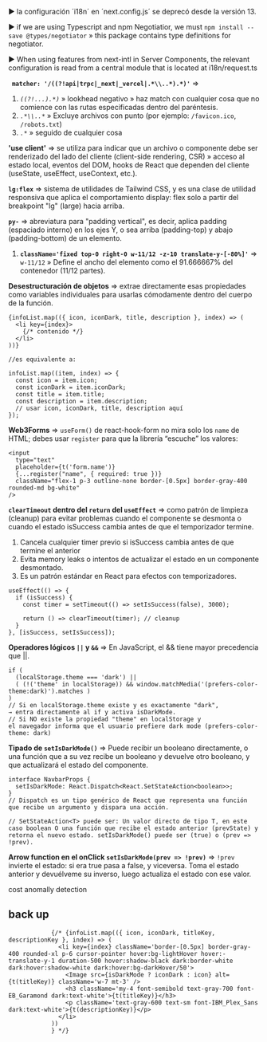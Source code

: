 ▶ la configuración ´i18n´ en ´next.config.js´ se deprecó desde la versión 13.

▶ if we are using Typescript and npm Negotiatior, we must `npm install --save @types/negotiator` » this package contains type definitions for negotiator.

▶ When using features from next-intl in Server Components, the relevant configuration is read from a central module that is located at i18n/request.ts 

**` matcher: '/((?!api|trpc|_next|_vercel|.*\\..*).*)'`** =>
1. *`((?!...).*)`* » lookhead negativo » haz match con cualquier cosa que no comience con las rutas especificadas dentro del paréntesis.
2. *`.*\\..*`* » Excluye archivos con punto (por ejemplo: `/favicon.ico`, `/robots.txt`)
3. *`.*`* »  seguido de cualquier cosa

**'use client'** => se utiliza para indicar que un archivo o componente debe ser renderizado del lado del cliente (client-side rendering, CSR) » acceso al estado local, eventos del DOM, hooks de React que dependen del cliente (useState, useEffect, useContext, etc.).

**`lg:flex`** => sistema de utilidades de Tailwind CSS, y es una clase de utilidad responsiva que aplica el comportamiento display: flex solo a partir del breakpoint "lg" (large) hacia arriba.

**`py-`** => abreviatura para "padding vertical", es decir, aplica padding (espaciado interno) en los ejes Y, o sea arriba (padding-top) y abajo (padding-bottom) de un elemento.

1) **`className='fixed top-0 right-0 w-11/12 -z-10 translate-y-[-80%]'`** => `w-11/12` » Define el ancho del elemento como el 91.666667% del contenedor (11/12 partes).


**Desestructuración de objetos** => extrae directamente esas propiedades como variables individuales para usarlas cómodamente dentro del cuerpo de la función.

```
{infoList.map(({ icon, iconDark, title, description }, index) => (
  <li key={index}>
    {/* contenido */}
  </li>
))}

//es equivalente a:

infoList.map((item, index) => {
  const icon = item.icon;
  const iconDark = item.iconDark;
  const title = item.title;
  const description = item.description;
  // usar icon, iconDark, title, description aquí
});
```

**Web3Forms** => `useForm()` de react-hook-form no mira solo los `name` de HTML; debes usar `register` para que la librería “escuche” los valores:

```
<input
  type="text"
  placeholder={t('form.name')}
  {...register("name", { required: true })}
  className="flex-1 p-3 outline-none border-[0.5px] border-gray-400 rounded-md bg-white"
/>
```

**`clearTimeout` dentro del `return` del `useEffect`** => como patrón de limpieza (cleanup) para evitar problemas cuando el componente se desmonta o cuando el estado isSuccess cambia antes de que el temporizador termine.

1. Cancela cualquier timer previo si isSuccess cambia antes de que termine el anterior
2. Evita memory leaks o intentos de actualizar el estado en un componente desmontado.
3. Es un patrón estándar en React para efectos con temporizadores.

```
useEffect(() => {
  if (isSuccess) {
    const timer = setTimeout(() => setIsSuccess(false), 3000);

    return () => clearTimeout(timer); // cleanup
  }
}, [isSuccess, setIsSuccess]);

```

**Operadores lógicos `||` y `&&`** => En JavaScript, el && tiene mayor precedencia que ||.

```
if (
  (localStorage.theme === 'dark') ||
  ( (!('theme' in localStorage)) && window.matchMedia('(prefers-color-theme:dark)').matches )
)
// Si en localStorage.theme existe y es exactamente "dark",
→ entra directamente al if y activa isDarkMode.
// Si NO existe la propiedad "theme" en localStorage y
el navegador informa que el usuario prefiere dark mode (prefers-color-theme: dark)
```

**Tipado de `setIsDarkMode()`** => Puede recibir un booleano directamente, o una función que a su vez recibe un booleano y devuelve otro booleano, y que actualizará el estado del componente.

```
interface NavbarProps {
  setIsDarkMode: React.Dispatch<React.SetStateAction<boolean>>;
}
// Dispatch es un tipo genérico de React que representa una función que recibe un argumento y dispara una acción.

// SetStateAction<T> puede ser: Un valor directo de tipo T, en este caso boolean O una función que recibe el estado anterior (prevState) y retorna el nuevo estado. setIsDarkMode() puede ser (true) o (prev => !prev).
```

**Arrow function en el onClick `setIsDarkMode(prev => !prev)`** => `!prev` invierte el estado: si era true pasa a false, y viceversa. Toma el estado anterior y devuélveme su inverso, luego actualiza el estado con ese valor.

cost anomally detection



## back up

```
            {/* {infoList.map(({ icon, iconDark, titleKey, descriptionKey }, index) => (
              <li key={index} className='border-[0.5px] border-gray-400 rounded-xl p-6 cursor-pointer hover:bg-lightHover hover:-translate-y-1 duration-500 hover:shadow-black dark:border-white dark:hover:shadow-white dark:hover:bg-darkHover/50'>
                <Image src={isDarkMode ? iconDark : icon} alt={t(titleKey)} className='w-7 mt-3' />
                <h3 className='my-4 font-semibold text-gray-700 font-EB_Garamond dark:text-white'>{t(titleKey)}</h3>
                <p className='text-gray-600 text-sm font-IBM_Plex_Sans dark:text-white'>{t(descriptionKey)}</p>
              </li>
            ))
            } */}
```